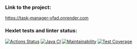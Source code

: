 ### Link to the project:
https://task-manager-vfad.onrender.com
### Hexlet tests and linter status:
[![Actions Status](https://github.com/SickJoke282/java-project-99/actions/workflows/hexlet-check.yml/badge.svg)](https://github.com/SickJoke282/java-project-99/actions)
[![Java CI](https://github.com/SickJoke282/java-project-99/actions/workflows/main.yml/badge.svg)](https://github.com/SickJoke282/java-project-99/actions/workflows/main.yml)
[![Maintainability](https://api.codeclimate.com/v1/badges/578a58d9eca690744a16/maintainability)](https://codeclimate.com/github/SickJoke282/java-project-99/maintainability)
[![Test Coverage](https://api.codeclimate.com/v1/badges/578a58d9eca690744a16/test_coverage)](https://codeclimate.com/github/SickJoke282/java-project-99/test_coverage)